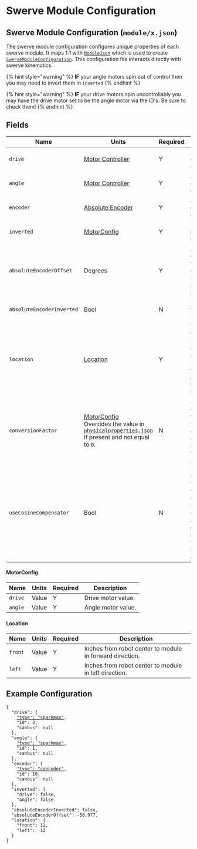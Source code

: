 # Swerve Module Configuration

## Swerve Module Configuration (`module/x.json`)

The swerve module configuration configures unique properties of each swerve module. It maps 1:1 with [`ModuleJson`](https://broncbotz3481.github.io/YAGSL/swervelib/parser/json/ModuleJson.html) which is used to create [`SwerveModuleConfiguration`](https://broncbotz3481.github.io/YAGSL/swervelib/parser/SwerveModuleConfiguration.html). This configuration file interacts directly with swerve kinematics.

{% hint style="warning" %}
**IF** your angle motors spin out of control then you may need to invert them in `inverted`
{% endhint %}

{% hint style="warning" %}
**IF** your drive motors spin uncontrollably you may have the drive motor set to be the angle motor via the ID's. Be sure to check them!
{% endhint %}

## Fields

<table data-full-width="true"><thead><tr><th>Name</th><th>Units</th><th>Required</th><th>Description</th></tr></thead><tbody><tr><td><code>drive</code></td><td><a href="../../devices/motor-controllers/#motor-controller-configuration">Motor Controller</a></td><td>Y</td><td>Drive motor device configuration.</td></tr><tr><td><code>angle</code></td><td><a href="../../devices/motor-controllers/#motor-controller-configuration">Motor Controller</a></td><td>Y</td><td>Angle motor device configuration.</td></tr><tr><td><code>encoder</code></td><td><a href="../../devices/absolute-encoders.md#absolute-encoder-configuration">Absolute Encoder</a></td><td>Y</td><td>Absolute encoder device configuration.</td></tr><tr><td><code>inverted</code></td><td><a href="swerve-module-configuration.md#motorconfig">MotorConfig</a></td><td>Y</td><td>Inversion state of each motor as a boolean.</td></tr><tr><td><code>absoluteEncoderOffset</code></td><td>Degrees</td><td>Y</td><td>Absolute encoder offset from 0 in degrees. May need to be a negative number.</td></tr><tr><td><code>absoluteEncoderInverted</code></td><td>Bool</td><td>N</td><td>Inversion state of the Absolute Encoder.</td></tr><tr><td><code>location</code></td><td><a href="swerve-module-configuration.md#location">Location</a></td><td>Y</td><td>The location of the swerve module from the center of the robot in inches. +x is torwards the robot front, and +y is torwards robot left.</td></tr><tr><td><code>conversionFactor</code></td><td><a href="swerve-module-configuration.md#motorconfig">MotorConfig</a><br>Overrides the value in <a href="physical-properties-configuration.md#fields"><code>physicalproperties.json</code></a> if present and not equal to <code>0</code>.</td><td>N</td><td><em>OVERRIDE</em> Conversion factor applied to the motor controller for the onboard PID, used to override this setting in <a href="https://github.com/BroncBotz3481/YAGSL/wiki/Swerve-Drive"><code>swervedrive.json</code></a></td></tr><tr><td><code>useCosineCompensator</code></td><td>Bool</td><td>N</td><td>Disabled cosine compensation which scales the velocity of modules which are not completely aligned with desired angles by the cosine of the difference between the angles.</td></tr></tbody></table>

#### MotorConfig

| Name    | Units | Required | Description        |
| ------- | ----- | -------- | ------------------ |
| `drive` | Value | Y        | Drive motor value. |
| `angle` | Value | Y        | Angle motor value. |

#### Location

| Name    | Units | Required | Description                                              |
| ------- | ----- | -------- | -------------------------------------------------------- |
| `front` | Value | Y        | Inches from robot center to module in forward direction. |
| `left`  | Value | Y        | Inches from robot center to module in left direction.    |

## Example Configuration

<pre class="language-json"><code class="lang-json">{
  "drive": {
    <a data-footnote-ref href="#user-content-fn-1">"type": "sparkmax"</a>,
    "id": 2,
    "canbus": null
  },
  "angle": {
    <a data-footnote-ref href="#user-content-fn-2">"type": "sparkmax"</a>,
    "id": 1,
    "canbus": null
  },
  "encoder": {
    <a data-footnote-ref href="#user-content-fn-3">"type": "cancoder"</a>,
    "id": 10,
    "canbus": null
  },
  "inverted": {
    "drive": false,
    "angle": false
  },
  "absoluteEncoderInverted": false,
  "absoluteEncoderOffset": -50.977,
  "location": {
    "front": 12,
    "left": -12
  }
}
</code></pre>

[^1]: See more at [motor-controllers](../../devices/motor-controllers/ "mention")

[^2]: See more at [motor-controllers](../../devices/motor-controllers/ "mention")

[^3]: See more at [absolute-encoders.md](../../devices/absolute-encoders.md "mention")
